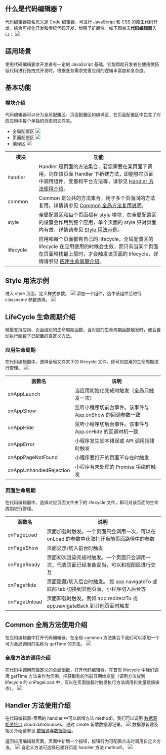 ## 什么是代码编辑器？
代码编辑器顾名思义是 Code 编辑器，可进行 JavaScript 和 CSS 的原生代码开发。结合可视化开发和传统代码开发，增强了扩展性。如下图单击**代码编辑器**入口：
![](https://qcloudimg.tencent-cloud.cn/raw/6f3b0cd0e9610aab9c6c577ff99594cc.png)

## 适用场景
使用代码编辑要求开发者有一定的 JavaScript 基础，它能帮助开发者在使用微搭低代码进行拖拽式开发时，根据业务需求完善应用的逻辑丰富度和复杂度。

## 基本功能

### 模块介绍
代码编辑器可以分为全局配置区、页面配置区和编译区，在页面配置区中包含了对应应用中每个单独的页面的文件夹。
- 全局配置区
![](https://qcloudimg.tencent-cloud.cn/raw/a523a5915a1ec6982cd95e57caf708c9.png)
- 页面配置区
![](https://qcloudimg.tencent-cloud.cn/raw/84aadfce54a6b7d8a7605e6191d98a71.png)
- 编译区
![](https://qcloudimg.tencent-cloud.cn/raw/0f7ffd48d537ddf3910fb967956fb478.png)

<table>
<tr>
<th width="20%" style="text-align:center">模块</th>
<th width="80%" style="text-align:center">功能</th>
</tr>
<tr>
<td>handler</td>
<td>Handler 是页面的方法集合，若您需要在某页面下调用，则在该页面 Handler 下新建方法，即能够在页面中调用组件、变量和平台方法等，请参见 <a href = "#handler">Handler 方法使用介绍</a>。</td>
</tr>
<tr>
<td>common</td>
<td>Common 是公共的方法集合，用于多个页面间的方法复用，详情请参见 <a href = "#common">Common 全局方法复用说明</a>。</td>
</tr>
<tr>
<td>style</td>
<td>全局配置区和每个页面都有 style 模块，在全局配置区的设置会作用到整个应用，单个页面的 style 只对页面内有效，详情请参见 <a href = "#style">Style 用法示例</a>。</td>
</tr>
<tr>
<td>lifecycle</td>
<td>应用和每个页面都有自己的 lifecycle，全局配置区的 lifecycle 在应用使用的时候会生效，而只有当某个页面在页面堆栈最上层时，才会触发该页面的 lifecycle，详情请参见 <a href = "#lifecycle">应用生命周期介绍</a>。</td>
</tr>
</table>

[](id:style)

## Style 用法示例
进入 style 页面，定义样式参数。
![](https://qcloudimg.tencent-cloud.cn/raw/c13416abf1af91169b124fe0803743bc.png)
添加一个组件，选中该组件后进行 classname 参数选择。
![](https://qcloudimg.tencent-cloud.cn/raw/76a8c82446991b602ba62e7e601e5fd6.png)

[](id:lifecycle)
## LifeCycle 生命周期介绍
微搭支持应用、页面级别的生命周期函数，当对应的生命周期函数触发时，便会自动执行函数下已配置的自定义方法。

### 应用生命周期
在代码编辑器中，选择全局文件夹下的 lifecycle 文件，即可对应用的生命周期进行管理。
![](https://qcloudimg.tencent-cloud.cn/raw/e6a58ac3fb1e8e4d7a7f47e36e407185.png)
<table>
<tr>
<th width="20%" style="text-align:center">函数名</th>
<th width="80%" style="text-align:center">说明</th>
</tr>
<tr>
<td>onAppLaunch</td>
<td>当应用初始化完成时触发（全局只触发一次）</td>
</tr>
<tr>
<td>onAppShow</td>
<td>监听小程序切前台事件。该事件与 App.onShow 的回调参数一致</td>
</tr>
<tr>
<td>onAppHide</td>
<td>监听小程序切后台事件。该事件与 App.onHide 的回调时机一致</td>
</tr>
<tr>
<td>onAppError</td>
<td>小程序发生脚本错误或 API 调用报错时触发</td>
</tr>
<tr>
<td>onAppPageNotFound</td>
<td>小程序要打开的页面不存在时触发</td>
</tr>
<tr>
<td>onAppUnhandledRejection</td>
<td>小程序有未处理的 Promise 拒绝时触发</td>
</tr>
</table>

### 页面生命周期
在代码编辑器中，选择对应页面文件夹下的 lifecycle 文件，即可对该页面的生命周期进行管理。
<table>
<tr>
<th width="20%" style="text-align:center">函数名</th>
<th width="80%" style="text-align:center">说明</th>
</tr>
<tr>
<td>onPageLoad</td>
<td>页面加载时触发。一个页面只会调用一次，可以在 onLoad 的参数中获取打开当前页面路径中的参数</td>
</tr>
<tr>
<td>onPageShow</td>
<td>页面显示/切入前台时触发</td>
</tr>
<tr>
<td>onPageReady</td>
<td>页面初次渲染完成时触发。一个页面只会调用一次，代表页面已经准备妥当，可以和视图层进行交互</td>
</tr>
<tr>
<td>onPageHide</td>
<td>页面隐藏/切入后台时触发。 如 app.navigateTo 或底部 tab 切换到其他页面，小程序切入后台等</td>
</tr>
<tr>
<td>onPageUnload</td>
<td>页面卸载时触发。例如 app.redirectTo 或 app.navigateBack 到其他页面时触发</td>
</tr>
</table>

[](id:common)
## Common 全局方法使用介绍
在应用编辑器中打开代码编辑器，在全局 common 方法集合下我们可以添加一个可为全局调用的名称为 getTime 的方法。
![](https://qcloudimg.tencent-cloud.cn/raw/fb5293b71b6cf61d5478d2d233f7fada.png)

### 全局方法的调用介绍
在代码中调用前面定义的全局函数，打开代码编辑器，在首页 lifecycle 中我们调用 getTime 方法来作为示例，把获取到的当前日期给变量（调用方法放到 lifecycle 的 onPageLoad 中，可以在页面加载时触发执行方法调用和变量赋值操作）。
![](https://qcloudimg.tencent-cloud.cn/raw/fa3e33b0a5d3b00cfc618cd290376ada.png)

[](id:handler)
## Handler 方法使用介绍
在代码编辑器-页面的 handler 中可以新增方法 method1，我们可以调用 [数据源相关接口](https://cloud.tencent.com/document/product/1301/56704) cloud.dataSources，通过 create 新增数据源记录。
![](https://qcloudimg.tencent-cloud.cn/raw/93fdf1d3d6126bf32e52761c2ab47998.png)
<dx-alert infotype="notice" title="">
数据源新建及相关介绍请参见 [数据源与数据管理](https://cloud.tencent.com/document/product/1301/68507)。
</dx-alert>

返回应用编辑器页面，页面中新增一个按钮，按钮行为可配置点击时调用自定义方法。
![](https://qcloudimg.tencent-cloud.cn/raw/6ac32abf5a4d45f5041b1c4af12e05ef.png)
自定义方法可选择已建好页面 handler 方法 method1。
![](https://qcloudimg.tencent-cloud.cn/raw/e1053976560cac05bd76523c11e650f2.png)
